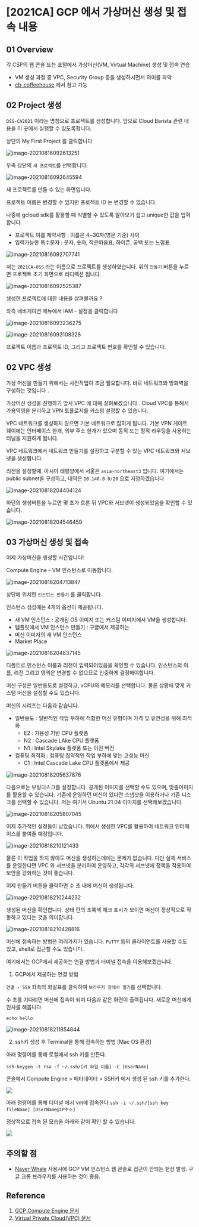 # [2021CA] GCP 에서 가상머신 생성 및 접속 내용


## 01 Overview

각 CSP의 웹 콘솔 또는 포털에서 가상머신(VM, Virtual Machine) 생성 및 접속 연습
 - VM 생성 과정 중 VPC, Security Group 등을 생성하시면서 의미를 파악
 - [cb-coffeehouse](https://github.com/cloud-barista/cb-coffeehouse/wiki) 에서 참고 가능



## 02 Project 생성

`OSS-CA2021` 이라는 명칭으로 프로젝트를 생성합니다. 앞으로 Cloud Barista 관련 내용을 이 곳에서 실행할 수 있도록합니다.



상단의 My First Project 를 클릭합니다

![image-20210816092613251](https://github.com/eeeclipse/2021CA/blob/main/figure/image-20210816092613251.png?raw=true)



우측 상단의 `새 프로젝트`를 선택합니다.

![image-20210816092645594](https://github.com/eeeclipse/2021CA/blob/main/figure/image-20210816092645594.png?raw=true)



새 프로젝트를 만들 수 있는 화면입니다.

프로젝트 이름은 변경할 수 있지만 프로젝트 ID 는 변경할 수 없습니다.

나중에 gcloud sdk를 활용할 때 식별할 수 있도록 알아보기 쉽고 unique한 값을 입력합니다.



- 프로젝트 이름 제약사항 : 이름은 4~30자(영문 기준) 사이
- 입력가능한 특수문자 : 문자, 숫자, 작은따옴표, 하이픈, 공백 또는 느낌표

![image-20210816092707741](https://github.com/eeeclipse/2021CA/blob/main/figure/image-20210816092707741.png?raw=true)

저는 `2021CA-OSS`  라는 이름으로 프로젝트를 생성하였습니다. 위의 `만들기` 버튼을 누르면 프로젝트 초기 화면으로 리디렉션 됩니다.

![image-20210816092525387](https://github.com/eeeclipse/2021CA/blob/main/figure/image-20210816092525387.png?raw=true) 



생성한 프로젝트에 대한 내용을 살펴볼까요 ? 

좌측 네비게이션 메뉴에서 IAM - 설정을 클릭합니다



![image-20210816093236275](https://github.com/eeeclipse/2021CA/blob/main/figure/image-20210816093236275.png?raw=true)







![image-20210816093108328](https://github.com/eeeclipse/2021CA/blob/main/figure/image-20210816093108328.png?raw=true)

프로젝트 이름과 프로젝트 ID, 그리고 프로젝트 번호를 확인할 수 있습니다. 





## 02 VPC 생성

가상 머신을 만들기 위해서는 사전작업이 조금 필요합니다. 바로 네트워크와 방화벽을 구성하는 것입니다 . 

가상머신 생성을 진행하기 앞서 VPC 에 대해 살펴보겠습니다 . Cloud VPC를 통해서 가용역영을 분리하고 VPN 토폴로지를 커스텀 설정할 수 있습니다. 



VPC 네트워크를 생성하지 않으면 기본 네트워크로 잡히게 됩니다. 기본 VPN 게이트 웨이에는 인터페이스 한개, 외부 주소 한개가 있으며 동적 또는 정적 라우팅을 사용하는 터널을 지원하게 됩니다. 



VPC 네트워크에서 네트워크 만들기를 설정하고 구분할 수 있는 VPC 네트워크와 서브넷을 생성합니다.

리전을 설정할때, 아시아 태평양에서 서울은 `asia-northeast3` 입니다. 여기에서는 public subnet을 구성하고, 대역은 `10.140.0.0/20` 으로 지정하겠습니다 

![image-20210818204404124](https://github.com/eeeclipse/2021CA/blob/main/figure/image-20210818204404124.png?raw=true)



하단의 생성버튼을 누르면 몇 초가 흐른 뒤 VPC와 서브넷이 생성되었음을 확인할 수 있습니다.

![image-20210818204546459](https://github.com/eeeclipse/2021CA/blob/main/figure/image-20210818204546459.png?raw=true)



## 03 가상머신 생성 및 접속

이제 가상머신을 생성할 시간입니다! 

Compute Engine - VM 인스턴스로 이동합니다.

![image-20210818204713847](https://github.com/eeeclipse/2021CA/blob/main/figure/image-20210818204713847.png?raw=true)



상단에 위치한 `인스턴스 만들기` 를 클릭합니다.

인스턴스 생성에는 4개의 옵션이 제공됩니다.

- 새 VM 인스턴스 : 공개된 OS 이미지 또는 커스텀 이미지에서 VM을 생성합니다.
- 템플릿에서 VM 인스턴스 만들기 : 구글에서 제공하는 
- 머신 이미지의 새 VM 인스턴스
- Market Place

![image-20210818204837145](https://github.com/eeeclipse/2021CA/blob/main/figure/image-20210818204837145.png?raw=true)

디폴트로 인스턴스 이름과 리전이 입력되어있음을 확인할 수 있습니다. 인스턴스의 이름, 리전 그리고 영역은 변경할 수 없으므로 신중하게 결정해야합니다.

머신 구성은 일반용도로 설정하고, vCPU와 메모리를 선택합니다. 물론 상황에 맞게 커스텀 머신을 설정할 수도 있습니다. 

머신의 시리즈는 다음과 같습니다.

- 일반용도 : 일반적인 작업 부하에 적합한 머신 유형이며 가격 및 유연성을 위해 최적화
  - E2 : 가용성 기반 CPU 플랫폼
  - N2 : Cascade LAke CPU 플랫폼
  - N1 : Intel Skylake 플랫폼 또는 이전 버전
- 컴퓨팅 최적화 : 컴퓨팅 집약적인 작업 부하에 맞는 고성능 머신 
  - C1 : Intel Cascade Lake CPU 플랫폼에서 제공

![image-20210818205637876](https://github.com/eeeclipse/2021CA/blob/main/figure/image-20210818205637876.png?raw=true)



다음으로는 부팅디스크를 설정합니다. 공개된 이미지를 선택할 수도 있으며, 맞춤이미지를 활용할 수 있습니다. 기존에 운영하던 머신이 있다면 스냅샷을 이용하거나 기존 디스크를 선택할 수 있습니다. 저는 여기서 Ubuntu 21.04 이미지를 선택해보겠습니다. 

![image-20210818205807045](https://github.com/eeeclipse/2021CA/blob/main/figure/image-20210818205807045.png?raw=true)

이제 추가적인 설정들이 남았습니다. 위에서 생성한 VPC를 활용하여 네트워크 인터페이스를 붙여줄 예정입니다.

![image-20210818210121433](https://github.com/eeeclipse/2021CA/blob/main/figure/image-20210818210121433.png?raw=true)

물론 이 작업을 하지 않아도 머신을 생성하는데에는 문제가 없습니다. 다만 실제 서비스를 운영한다면 VPC 와 서브넷을 분리하여 운영하고, 각각의 서브넷에 정책을 적용하여 보안을 강화하는 것이 좋습니다.



이제 만들기 버튼을 클릭하면 수 초 내에 머신이 생성됩니다.

![image-20210818210244232](https://github.com/eeeclipse/2021CA/blob/main/figure/image-20210818210244232.png?raw=true)



생성된 머신을 확인합니다. 상태 란의 초록색 체크 표시가 보이면 머신이 정상적으로 작동하고 있다는 것을 의미합니다.

![image-20210818210428816](https://github.com/eeeclipse/2021CA/blob/main/figure/image-20210818210428816.png?raw=true)

머신에 접속하는 방법은 여러가지가 있습니다. `PuTTY` 등의 클라이언트를 사용할 수도 있고, shell로 접근할 수도 있습니다. 

여기에서는 GCP에서 제공하는 연결 방법과 터미널 접속을 이용해보겠습니다. 


1) GCP에서 제공하는 연결 방법 

`연결 - SSH`  좌측의 화살표를 클릭하여 `브라우저 창에서 열기`를 선택합니다.

수 초를 기다리면 머신에 접속이 되며 다음과 같은 화면이 출력됩니다. 새로운 머신에게 인사를 해봅니다

`echo hello` 

![image-20210818211854844](https://github.com/eeeclipse/2021CA/blob/main/figure/image-20210818211854844-16292891353561.png?raw=true)

2) ssh키 생성 후 Terminal을 통해 접속하는 방법 [Mac OS 환경]

아래 명령어를 통해 로컬에서 ssh 키를 만든다.

 ```ssh-keygen -t rsa -f ~/.ssh/[키 파일 이름] -C [UserName]```

콘솔에서 Compute Engine > 메타데이터 > SSH키 에서 생성 된 ssh 키를 추가한다. 

![](https://images.velog.io/images/kyungkoh/post/88ec52ea-14e0-4127-b1e2-e89bba054ecd/%E1%84%89%E1%85%B3%E1%84%8F%E1%85%B3%E1%84%85%E1%85%B5%E1%86%AB%E1%84%89%E1%85%A3%E1%86%BA%202021-08-24%20%E1%84%8B%E1%85%A9%E1%84%92%E1%85%AE%204.59.10.png)

아래 명령어를 통해 터미널 에서 vm에 접속한다 
```ssh -i ~/.ssh/[ssh key fileName] [UserName@IP주소]```

정상적으로 접속 된 모습을 아래와 같이 확인 할 수 있습니다. 

![](https://images.velog.io/images/kyungkoh/post/3028cf6b-39c3-46ef-b583-4fe0407db9aa/%E1%84%89%E1%85%B3%E1%84%8F%E1%85%B3%E1%84%85%E1%85%B5%E1%86%AB%E1%84%89%E1%85%A3%E1%86%BA%202021-08-17%20%E1%84%8B%E1%85%A9%E1%84%92%E1%85%AE%2010.57.28.png)

## 주의할 점

* [Naver Whale](https://user-images.githubusercontent.com/47745785/130347062-f053037b-7090-4f0f-a102-cede2c85564c.png) 사용시에 GCP VM 인스턴스 웹 콘솔로 접근이 안되는 현상 발생. 구글 크롬 브라우저를 사용하는 것이 좋음. 


## Reference

1. [GCP Compute Engine 문서](https://cloud.google.com/compute/docs?hl=ko) 
2. [Virtual Private Cloud(VPC) 문서](https://cloud.google.com/vpc?hl=ko)

